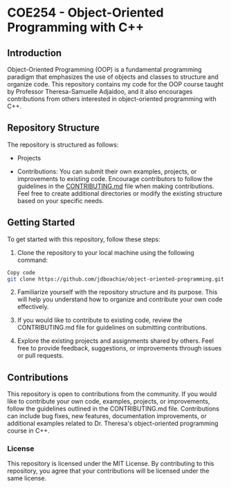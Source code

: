# COE254 - Object-Oriented Programming with C++

## Introduction

Object-Oriented Programming (OOP) is a fundamental programming paradigm that emphasizes the use of objects and classes to structure and organize code. This repository contains my code for the OOP course taught by Professor Theresa-Samuelle Adjaidoo, and it also encourages contributions from others interested in object-oriented programming with C++.

## Repository Structure

The repository is structured as follows:

* Projects

* Contributions: You can submit their own examples, projects, or improvements to existing code. Encourage contributors to follow the guidelines in the [CONTRIBUTING.md](https://github.com/jdboachie/object-oriented-programming/blob/main/CONTRIBUTING.md) file when making contributions.
Feel free to create additional directories or modify the existing structure based on your specific needs.

## Getting Started
To get started with this repository, follow these steps:

1. Clone the repository to your local machine using the following command:

```bash
Copy code
git clone https://github.com/jdboachie/object-oriented-programming.git
```

2. Familiarize yourself with the repository structure and its purpose. This will help you understand how to organize and contribute your own code effectively.

3. If you would like to contribute to existing code, review the CONTRIBUTING.md file for guidelines on submitting contributions.

4. Explore the existing projects and assignments shared by others. Feel free to provide feedback, suggestions, or improvements through issues or pull requests.

## Contributions

This repository is open to contributions from the community. If you would like to contribute your own code, examples, projects, or improvements, follow the guidelines outlined in the CONTRIBUTING.md file. Contributions can include bug fixes, new features, documentation improvements, or additional examples related to Dr. Theresa's object-oriented programming course in C++.


### License
This repository is licensed under the MIT License. By contributing to this repository, you agree that your contributions will be licensed under the same license.

